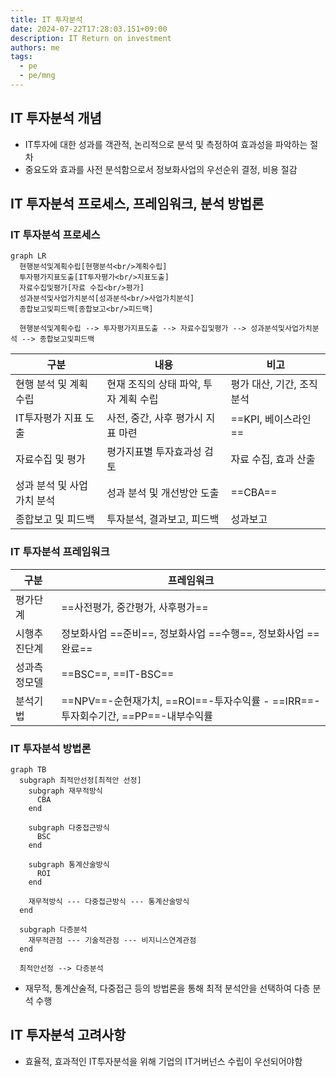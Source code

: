 ```yaml
---
title: IT 투자분석
date: 2024-07-22T17:28:03.151+09:00
description: IT Return on investment
authors: me
tags:
  - pe
  - pe/mng
---
```


## IT 투자분석 개념

- IT투자에 대한 성과를 객관적, 논리적으로 분석 및 측정하여 효과성을 파악하는 절차
- 중요도와 효과를 사전 분석함으로서 정보화사업의 우선순위 결정, 비용 절감

## IT 투자분석 프로세스, 프레임워크, 분석 방법론

### IT 투자분석 프로세스

```mermaid
graph LR
  현행분석및계획수립[현행분석<br/>계획수립]
  투자평가지표도출[IT투자평가<br/>지표도출]
  자료수집및평가[자료 수집<br/>평가]
  성과분석및사업가치분석[성과분석<br/>사업가치분석]
  종합보고및피드백[종합보고<br/>피드백]

  현행분석및계획수립 --> 투자평가지표도출 --> 자료수집및평가 --> 성과분석및사업가치분석 --> 종합보고및피드백
```

| 구분 | 내용 | 비고 |
| --- | --- | --- |
| 현행 분석 및 계획 수립 | 현재 조직의 상태 파악, 투자 계획 수립 | 평가 대산, 기간, 조직 분석 |
| IT투자평가 지표 도출 | 사전, 중간, 사후 평가시 지표 마련 | ==KPI, 베이스라인== |
| 자료수집 및 평가 | 평가지표별 투자효과성 검토 | 자료 수집, 효과 산출 |
| 성과 분석 및 사업가치 분석 | 성과 분석 및 개선방안 도출 | ==CBA== |
| 종합보고 및 피드백 | 투자분석, 결과보고, 피드백 | 성과보고 |

### IT 투자분석 프레임워크

| 구분 | 프레임워크 |
| --- | --- |
| 평가단계 | ==사전평가, 중간평가, 사후평가== |
| 시행추진단계 | 정보화사업 ==준비==, 정보화사업 ==수행==, 정보화사업 ==완료== |
| 성과측정모델 | ==BSC==, ==IT-BSC== |
| 분석기법 | ==NPV==-순현재가치, ==ROI==-투자수익률 - ==IRR==-투자회수기간, ==PP==-내부수익률 |

### IT 투자분석 방법론

```mermaid
graph TB
  subgraph 최적안선정[최적안 선정]
    subgraph 재무적방식
      CBA
    end

    subgraph 다중접근방식
      BSC
    end

    subgraph 통계산술방식
      ROI
    end
    
    재무적방식 --- 다중접근방식 --- 통계산술방식
  end

  subgraph 다층분석
    재무적관점 --- 기술적관점 --- 비지니스연계관점
  end

  최적안선정 --> 다층분석
```

- 재무적, 통계산술적, 다중접근 등의 방법론을 통해 최적 분석안을 선택하여 다층 분석 수행

## IT 투자분석 고려사항

- 효율적, 효과적인 IT투자분석을 위해 기업의 IT거버넌스 수립이 우선되어야함
